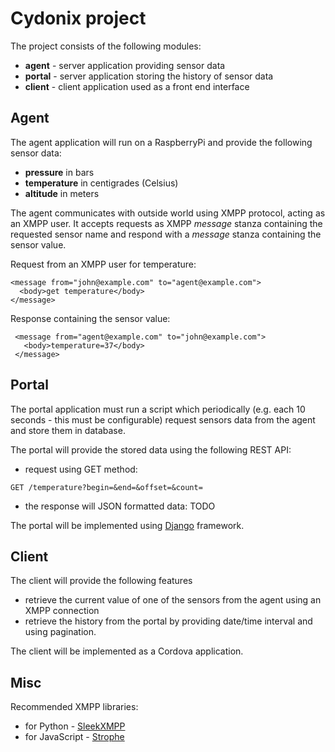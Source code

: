 Cydonix project
===============

The project consists of the following modules:

* **agent** - server application providing sensor data
* **portal** - server application storing the history of sensor data
* **client** - client application used as a front end interface

Agent
-----

The agent application will run on a RaspberryPi and provide the following sensor data:

* **pressure** in bars
* **temperature** in centigrades (Celsius)
* **altitude** in meters

The agent communicates with outside world using XMPP protocol, acting as an XMPP user.
It accepts requests as XMPP *message* stanza containing the requested sensor name
and respond with a *message* stanza containing the sensor value.


Request from an XMPP user for temperature:

 ```
 <message from="john@example.com" to="agent@example.com">
   <body>get temperature</body>
 </message>
```

Response containing the sensor value:

```
 <message from="agent@example.com" to="john@example.com">
   <body>temperature=37</body>
 </message>
```


Portal
------

The portal application must run a script which periodically (e.g. each 10
seconds - this must be configurable) request sensors data from the agent
and store them in database.

The portal will provide the stored data using the following REST API:
* request using GET method:
```
GET /temperature?begin=&end=&offset=&count=
```
* the response will JSON formatted data:
TODO

The portal will be implemented using [Django](https://www.djangoproject.com/) framework.


Client
------

The client will provide the following features

* retrieve the current value of one of the sensors from the agent using an XMPP
connection
* retrieve the history from the portal by providing date/time interval and
using pagination.

The client will be implemented as a Cordova application.

Misc
----

Recommended XMPP libraries:

* for Python - [SleekXMPP](https://github.com/fritzy/SleekXMPP)
* for JavaScript - [Strophe](http://strophe.im/)
